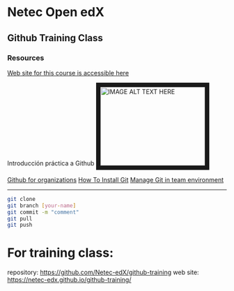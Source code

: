 # Netec Open edX
## Github Training Class

### Resources
[Web site for this course is accessible here](https://netec-edx.github.io/github-training/ "Awesome Site!")

Introducción práctica a Github
<a href="http://www.youtube.com/watch?feature=player_embedded&v=Hd0B_AWv_Y4
" target="_blank"><img src="http://img.youtube.com/vi/Hd0B_AWv_Y4/0.jpg" 
alt="IMAGE ALT TEXT HERE" width="240" height="180" border="10" /></a>


[Github for organizations](https://github.com/blog/674-introducing-organizations)
[How To Install Git](https://www.atlassian.com/git/tutorials/install-git)
[Manage Git in team environment](https://www.sitepoint.com/getting-started-git-team-environment/)


---
```Bash
git clone
git branch [your-name]
git commit -m "comment"
git pull
git push
```

For training class:
=======================================
repository: https://github.com/Netec-edX/github-training
web site: https://netec-edx.github.io/github-training/
